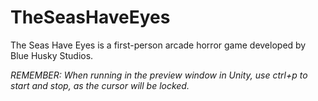 TheSeasHaveEyes
===============

The Seas Have Eyes is a first-person arcade horror game developed by Blue Husky Studios.

*REMEMBER: When running in the preview window in Unity, use ctrl+p to start and stop, as the cursor will be locked.*